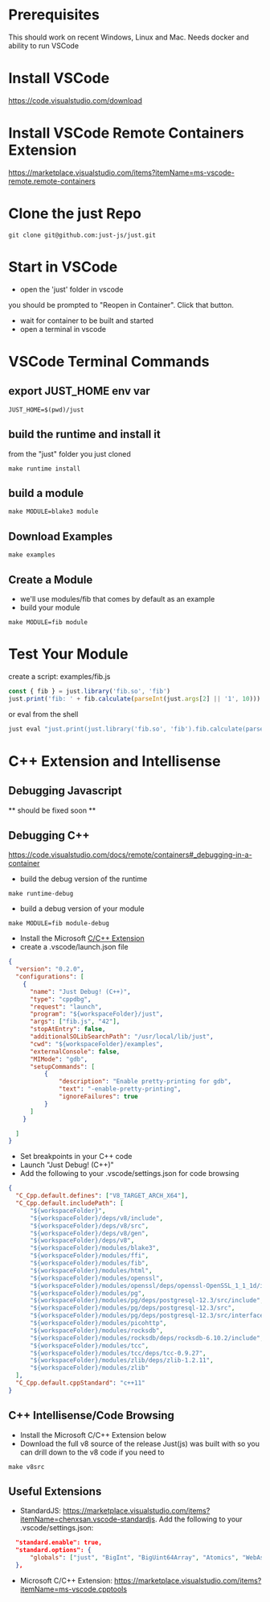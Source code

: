 # Prerequisites

This should work on recent Windows, Linux and Mac. Needs docker and ability to run VSCode

# Install VSCode

https://code.visualstudio.com/download

# Install VSCode Remote Containers Extension

https://marketplace.visualstudio.com/items?itemName=ms-vscode-remote.remote-containers

# Clone the just Repo

```
git clone git@github.com:just-js/just.git
```

# Start in VSCode

- open the 'just' folder in vscode

you should be prompted to "Reopen in Container". Click that button.

- wait for container to be built and started
- open a terminal in vscode

# VSCode Terminal Commands

## export JUST_HOME env var
```
JUST_HOME=$(pwd)/just
```
## build the runtime and install it

from the "just" folder you just cloned
```
make runtime install
```

## build a module

```
make MODULE=blake3 module
```

## Download Examples

```
make examples
```

## Create a Module

- we'll use modules/fib that comes by default as an example
- build your module

```
make MODULE=fib module
```

# Test Your Module

create a script: examples/fib.js

```Javascript
const { fib } = just.library('fib.so', 'fib')
just.print('fib: ' + fib.calculate(parseInt(just.args[2] || '1', 10)))
```

or eval from the shell

```bash
just eval "just.print(just.library('fib.so', 'fib').fib.calculate(parseInt(just.args[3], 10)))" 42
```

# C++ Extension and Intellisense

## Debugging Javascript

** should be fixed soon **

## Debugging C++

https://code.visualstudio.com/docs/remote/containers#_debugging-in-a-container

- build the debug version of the runtime
```
make runtime-debug
```

- build a debug version of your module
```
make MODULE=fib module-debug
```
- Install the Microsoft [C/C++ Extension](https://marketplace.visualstudio.com/items?itemName=ms-vscode.cpptools)
- create a .vscode/launch.json file
```json
{
  "version": "0.2.0",
  "configurations": [
    {
      "name": "Just Debug! (C++)",
      "type": "cppdbg",
      "request": "launch",
      "program": "${workspaceFolder}/just",
      "args": ["fib.js", "42"],
      "stopAtEntry": false,
      "additionalSOLibSearchPath": "/usr/local/lib/just",
      "cwd": "${workspaceFolder}/examples",
      "externalConsole": false,
      "MIMode": "gdb",
      "setupCommands": [
          {
              "description": "Enable pretty-printing for gdb",
              "text": "-enable-pretty-printing",
              "ignoreFailures": true
          }
      ]
    }

  ]
}
```
- Set breakpoints in your C++ code
- Launch "Just Debug! (C++)"
- Add the following to your .vscode/settings.json for code browsing
```json
{
  "C_Cpp.default.defines": ["V8_TARGET_ARCH_X64"],
  "C_Cpp.default.includePath": [
      "${workspaceFolder}",
      "${workspaceFolder}/deps/v8/include",
      "${workspaceFolder}/deps/v8/src",
      "${workspaceFolder}/deps/v8/gen",
      "${workspaceFolder}/deps/v8",
      "${workspaceFolder}/modules/blake3",
      "${workspaceFolder}/modules/ffi",
      "${workspaceFolder}/modules/fib",
      "${workspaceFolder}/modules/html",
      "${workspaceFolder}/modules/openssl",
      "${workspaceFolder}/modules/openssl/deps/openssl-OpenSSL_1_1_1d/include",
      "${workspaceFolder}/modules/pg",
      "${workspaceFolder}/modules/pg/deps/postgresql-12.3/src/include",
      "${workspaceFolder}/modules/pg/deps/postgresql-12.3/src",
      "${workspaceFolder}/modules/pg/deps/postgresql-12.3/src/interfaces/libpq",
      "${workspaceFolder}/modules/picohttp",
      "${workspaceFolder}/modules/rocksdb",
      "${workspaceFolder}/modules/rocksdb/deps/rocksdb-6.10.2/include",
      "${workspaceFolder}/modules/tcc",
      "${workspaceFolder}/modules/tcc/deps/tcc-0.9.27",
      "${workspaceFolder}/modules/zlib/deps/zlib-1.2.11",
      "${workspaceFolder}/modules/zlib"
  ],
  "C_Cpp.default.cppStandard": "c++11"
}
```

## C++ Intellisense/Code Browsing

- Install the Microsoft C/C++ Extension below
- Download the full v8 source of the release Just(js) was built with so you can drill down to the v8 code if you need to

```
make v8src
```

## Useful Extensions

- StandardJS: https://marketplace.visualstudio.com/items?itemName=chenxsan.vscode-standardjs. Add the following to your .vscode/settings.json:
```json
  "standard.enable": true,
  "standard.options": {
      "globals": ["just", "BigInt", "BigUint64Array", "Atomics", "WebAssembly", "SharedArrayBuffer"]
  },
```
- Microsoft C/C++ Extension: https://marketplace.visualstudio.com/items?itemName=ms-vscode.cpptools
